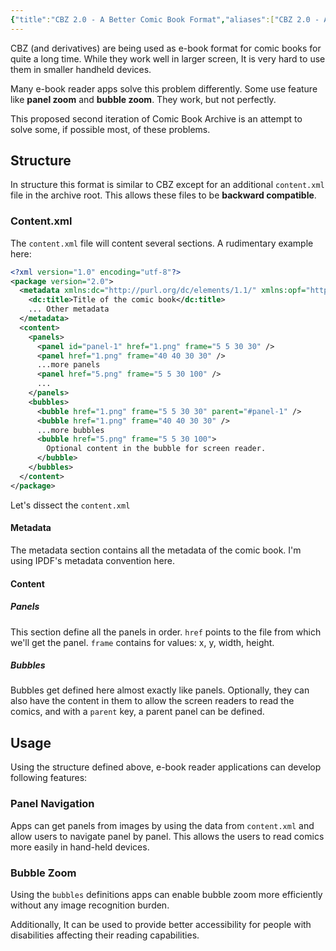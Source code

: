 ```yaml
---
{"title":"CBZ 2.0 - A Better Comic Book Format","aliases":["CBZ 2.0 - A Better Comic Book Format"],"created":"2023-04-25T09:32:42+06:00","updated":"2023-04-25T10:03:59+06:00","tags":["techincal-draft","ebook","comic-book"],"dg-publish":true,"dg-note-icon":1,"dg-path":"Technical Drafts/CBZ 2.0 - A Better Comic Book Archive.md","permalink":"/technical-drafts/cbz-2-0-a-better-comic-book-archive/","dgPassFrontmatter":true,"noteIcon":1}
---
```


CBZ (and derivatives) are being used as e-book format for comic books for quite a long time. While they work well in larger screen, It is very hard to use them in smaller handheld devices.

Many e-book reader apps solve this problem differently. Some use feature like **panel zoom** and **bubble zoom**. They work, but not perfectly.

This proposed second iteration of Comic Book Archive is an attempt to solve some, if possible most, of these problems.

## Structure
In structure this format is similar to CBZ except for an additional `content.xml` file in the archive root. This allows these files to be **backward compatible**.

### Content.xml
The `content.xml` file will content several sections. A rudimentary example here:

```xml
<?xml version="1.0" encoding="utf-8"?>
<package version="2.0">
  <metadata xmlns:dc="http://purl.org/dc/elements/1.1/" xmlns:opf="http://www.idpf.org/2007/opf">
    <dc:title>Title of the comic book</dc:title>
    ... Other metadata
  </metadata>
  <content>
    <panels>
      <panel id="panel-1" href="1.png" frame="5 5 30 30" />
      <panel href="1.png" frame="40 40 30 30" />
      ...more panels
      <panel href="5.png" frame="5 5 30 100" />
      ...
    </panels>
    <bubbles>
      <bubble href="1.png" frame="5 5 30 30" parent="#panel-1" />
      <bubble href="1.png" frame="40 40 30 30" />
      ...more bubbles
      <bubble href="5.png" frame="5 5 30 100">
        Optional content in the bubble for screen reader.
      </bubble>
    </bubbles>
  </content>
</package>
```

Let's dissect the `content.xml`

#### Metadata
The metadata section contains all the metadata of the comic book. I'm using IPDF's metadata convention here.

#### Content
##### Panels
This section define all the panels in order. `href` points to the file from which we'll get the panel. `frame` contains for values: x, y, width, height.

##### Bubbles
Bubbles get defined here almost exactly like panels. Optionally, they can also have the content in them to allow the screen readers to read the comics, and with a `parent` key, a parent panel can be defined.

## Usage
Using the structure defined above, e-book reader applications can develop following features:

### Panel Navigation
Apps can get panels from images by using the data from `content.xml` and allow users to navigate panel by panel. This allows the users to read comics more easily in hand-held devices.

### Bubble Zoom
Using the `bubbles` definitions apps can enable bubble zoom more efficiently without any image recognition burden.

Additionally, It can be used to provide better accessibility for people with disabilities affecting their reading capabilities.